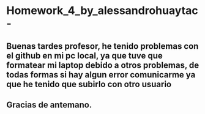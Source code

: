 # Homework_4_by_alessandrohuaytac-

## Buenas tardes profesor, he tenido problemas con el github en mi pc local, ya que tuve que formatear mi laptop debido a otros problemas, de todas formas si hay algun error comunicarme ya que he tenido que subirlo con otro usuario

## Gracias de antemano.
